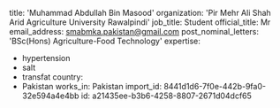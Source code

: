 title: 'Muhammad Abdullah Bin Masood'
organization: 'Pir Mehr Ali Shah Arid Agriculture University Rawalpindi'
job_title: Student
official_title: Mr
email_address: smabmka.pakistan@gmail.com
post_nominal_letters: 'BSc(Hons) Agriculture-Food Technology'
expertise:
  - hypertension
  - salt
  - transfat
country:
  - Pakistan
works_in: Pakistan
import_id: 8441d1d6-7f0e-442b-9fa0-32e594a4e4bb
id: a21435ee-b3b6-4258-8807-2671d04dcf65
